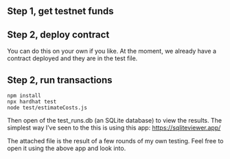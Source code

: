 ## Step 1, get testnet funds


## Step 2, deploy contract

You can do this on your own if you like. At the moment, we already have 
a contract deployed and they are in the test file.

## Step 2, run transactions


```
npm install
npx hardhat test
node test/estimateCosts.js
```
Then open of the test_runs.db (an SQLite database) to view the results. The simplest way I’ve seen to the this is using this app: https://sqliteviewer.app/

The attached file is the result of a few rounds of my own testing. Feel free to open it using the above app and look into. 
